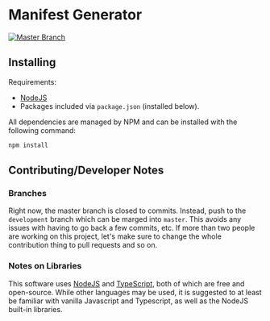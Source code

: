# Manifest Generator

[![Master Branch](https://github.com/DigitalPiranesiStorage/Manifest-Generator/actions/workflows/build-master-using-gulp.yml/badge.svg?branch=master)](https://github.com/DigitalPiranesiStorage/Manifest-Generator/actions/workflows/build-master-using-gulp.yml)

## Installing
Requirements:
* [NodeJS](https://nodejs.org/en/)
* Packages included via ```package.json``` (installed below).

All dependencies are managed by NPM and can be installed with the following
command:

```bash
npm install
```

<!--
## Running

### 1. (Optional) Select Context
Each manifest generated follows a context of the IIIF specification. The
generator defaults to the latest stable version of the specification, but other
versions can be specified using the context flag (see below). This step is
optional.

## Command Line Options

| Flag                    | Description                                                                                                       |
| ----------------------- | ----------------------------------------------------------------------------------------------------------------- |
| ```-c, --context```     | Change the IIIF context for the manifest. ```VERSION_NUMBER``` must be installed in the ```contexts``` directory. |
| ```-h, --help```        | Display command line options, flags, and arguments.                                                               |
| ```-v, --version```     | Display version information.                                                                                      |
-->

## Contributing/Developer Notes

### Branches

Right now, the master branch is closed to commits. Instead, push to the ```development``` branch which can be marged into ```master```. This avoids any issues with having to go back a few commits, etc. If more than two people are working on this project, let's make sure to change the whole contribution thing to pull requests and so on.

### Notes on Libraries

This software uses [NodeJS](https://www.nodejs.org) and [TypeScript](https://www.typescriptlang.org/docs/handbook/typescript-in-5-minutes.html), both of which are free and open-source. While other languages may be used, it is suggested to at least be familiar with vanilla Javascript and Typescript, as well as the NodeJS built-in libraries.
